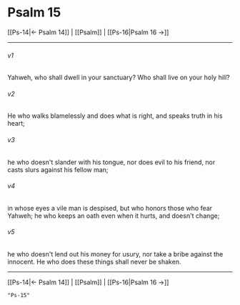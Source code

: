 # Psalm 15

[[Ps-14|← Psalm 14]] | [[Psalm]] | [[Ps-16|Psalm 16 →]]
***



###### v1 
Yahweh, who shall dwell in your sanctuary? Who shall live on your holy hill? 

###### v2 
He who walks blamelessly and does what is right, and speaks truth in his heart; 

###### v3 
he who doesn't slander with his tongue, nor does evil to his friend, nor casts slurs against his fellow man; 

###### v4 
in whose eyes a vile man is despised, but who honors those who fear Yahweh; he who keeps an oath even when it hurts, and doesn't change; 

###### v5 
he who doesn't lend out his money for usury, nor take a bribe against the innocent. He who does these things shall never be shaken.

***
[[Ps-14|← Psalm 14]] | [[Psalm]] | [[Ps-16|Psalm 16 →]]

```query 2021-09-27 15:54
"Ps-15"
```